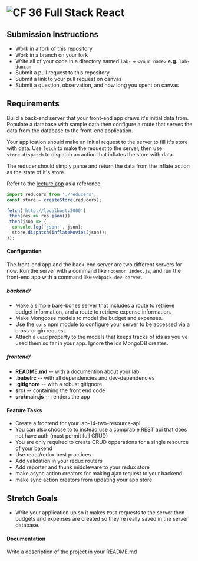 # ![CF](http://i.imgur.com/7v5ASc8.png) 36 Full Stack React

## Submission Instructions
* Work in a fork of this repository
* Work in a branch on your fork
* Write all of your code in a directory named `lab-` + `<your name>` **e.g.** `lab-duncan`
* Submit a pull request to this repository
* Submit a link to your pull request on canvas
* Submit a question, observation, and how long you spent on canvas  

## Requirements  
Build a back-end server that your front-end app draws it's initial data
from. Populate a database with sample data then configure a route that
serves the data from the database to the front-end application.

Your application should make an initial request to the server to fill it's
store with data. Use `fetch` to make the request to the server, then use
`store.dispatch` to dispatch an action that inflates the store with data.

The reducer should simply parse and return the data from the inflate action
as the state of it's store.

Refer to the [lecture app](https://github.com/codefellows/seattle-javascript-401n6/tree/master/36-asynchronous-actions/lecture)
as a reference.

```js
import reducers from './reducers';
const store = createStore(reducers);

fetch('http://localhost:3000')
.then(res => res.json())
.then(json => {
  console.log('json:', json);
  store.dispatch(inflateMovies(json));
});
```

#### Configuration  
The front-end app and the back-end server are two different servers for now.
Run the server with a command like `nodemon index.js`, and run the front-end
app with a command like `webpack-dev-server`.

##### backend/
* Make a simple bare-bones server that includes a route to retrieve
  budget information, and a route to retrieve expense information.
* Make Mongoose models to model the budget and expenses.
* Use the `cors` npm module to configure your server to be accessed
  via a cross-origin request.
* Attach a `uuid` property to the models that keeps tracks of ids as
  you've used them so far in your app. Ignore the ids MongoDB creates.

##### frontend/
* **README.md** -- with a documention about your lab
* **.babelrc** -- with all dependencies and dev-dependencies 
* **.gitignore** -- with a robust gitignore
* **src/** -- containing the front end code
* **src/main.js** -- renders the app

#### Feature Tasks 
* Create a frontend for your lab-14-two-resource-api.
 * You can also choose to to instead use a comprable REST api that does not have auth (must permit full CRUD)
* You are only required to create CRUD opperations for a single resource of your bakend
* Use react/redux best practices
* Add validation in your redux routers
* Add reporter and thunk middleware to your redux store
* make async action creators for making ajax request to your backend
* make sync action creators from updating your app store

## Stretch Goals
* Write your application up so it makes `POST` requests to the server
  then budgets and expenses are created so they're really saved in the
  server database.

####  Documentation  
Write a description of the project in your README.md
